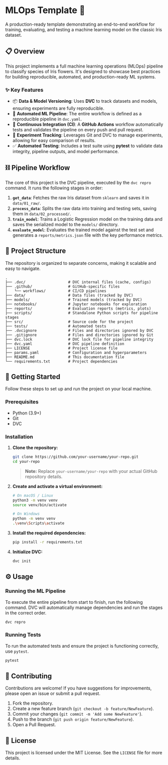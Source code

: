 # MLOps Template 🌸

A production-ready template demonstrating an end-to-end workflow for training, evaluating, and testing a machine learning model on the classic Iris dataset.

## 📋 Overview

This project implements a full machine learning operations (MLOps) pipeline to classify species of Iris flowers. It's designed to showcase best practices for building reproducible, automated, and production-ready ML systems.

### ✨ Key Features

- 📦 **Data & Model Versioning**: Uses **DVC** to track datasets and models, ensuring experiments are fully reproducible.
- 🔁 **Automated ML Pipeline**: The entire workflow is defined as a reproducible pipeline in `dvc.yaml`.
- 🤖 **Continuous Integration (CI)**: A **GitHub Actions** workflow automatically tests and validates the pipeline on every push and pull request.
- 🔬 **Experiment Tracking**: Leverages Git and DVC to manage experiments, allowing for easy comparison of results.
- ✅ **Automated Testing**: Includes a test suite using **pytest** to validate data integrity, pipeline outputs, and model performance.

## ⛓️ Pipeline Workflow

The core of this project is the DVC pipeline, executed by the `dvc repro` command. It runs the following stages in order:

1.  **`get_data`**: Fetches the raw Iris dataset from `sklearn` and saves it in `data/01_raw/`.
2.  **`process_data`**: Splits the raw data into training and testing sets, saving them in `data/02_processed/`.
3.  **`train_model`**: Trains a Logistic Regression model on the training data and saves the serialized model to the `models/` directory.
4.  **`evaluate_model`**: Evaluates the trained model against the test set and generates a `reports/metrics.json` file with the key performance metrics.

## 📂 Project Structure

The repository is organized to separate concerns, making it scalable and easy to navigate.

```
.
├── .dvc/                   # DVC internal files (cache, configs)
├── .github/                # GitHub-specific files
│   └── workflows/          # CI/CD pipelines
├── data/                   # Data files (tracked by DVC)
├── models/                 # Trained models (tracked by DVC)
├── notebooks/              # Jupyter notebooks for exploration
├── reports/                # Evaluation reports (metrics, plots)
├── scripts/                # Standalone Python scripts for pipeline stages
├── src/                    # Source code for the project
├── tests/                  # Automated tests
├── .dvcignore              # Files and directories ignored by DVC
├── .gitignore              # Files and directories ignored by Git
├── dvc.lock                # DVC lock file for pipeline integrity
├── dvc.yaml                # DVC pipeline definition
├── LICENSE                 # Project license file
├── params.yaml             # Configuration and hyperparameters
├── README.md               # This documentation file
└── requirements.txt        # Project dependencies
```

## 🚀 Getting Started

Follow these steps to set up and run the project on your local machine.

### Prerequisites

- Python (3.9+)
- Git
- DVC

### Installation

1.  **Clone the repository:**

    ```bash
    git clone https://github.com/your-username/your-repo.git
    cd your-repo
    ```

    > **Note:** Replace `your-username/your-repo` with your actual GitHub repository details.

2.  **Create and activate a virtual environment:**

    ```bash
    # On macOS / Linux
    python3 -m venv venv
    source venv/bin/activate

    # On Windows
    python -m venv venv
    .\venv\Scripts\activate
    ```

3.  **Install the required dependencies:**

    ```bash
    pip install -r requirements.txt
    ```

4.  **Initialize DVC:**

    ```bash
    dvc init
    ```

## ⚙️ Usage

### Running the ML Pipeline

To execute the entire pipeline from start to finish, run the following command. DVC will automatically manage dependencies and run the stages in the correct order.

```bash
dvc repro
```

### Running Tests

To run the automated tests and ensure the project is functioning correctly, use `pytest`.

```bash
pytest
```

## 🤝 Contributing

Contributions are welcome\! If you have suggestions for improvements, please open an issue or submit a pull request.

1.  Fork the repository.
2.  Create a new feature branch (`git checkout -b feature/NewFeature`).
3.  Commit your changes (`git commit -m 'Add some NewFeature'`).
4.  Push to the branch (`git push origin feature/NewFeature`).
5.  Open a Pull Request.

## 📄 License

This project is licensed under the MIT License. See the `LICENSE` file for more details.
